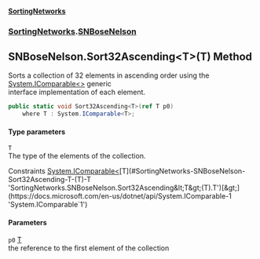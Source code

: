 #### [SortingNetworks](./index.md 'index')
### [SortingNetworks](./SortingNetworks.md 'SortingNetworks').[SNBoseNelson](./SortingNetworks-SNBoseNelson.md 'SortingNetworks.SNBoseNelson')
## SNBoseNelson.Sort32Ascending&lt;T&gt;(T) Method
Sorts a collection of 32 elements in ascending order using the [System.IComparable&lt;&gt;](https://docs.microsoft.com/en-us/dotnet/api/System.IComparable-1 'System.IComparable`1') generic  
interface implementation of each element.  
```csharp
public static void Sort32Ascending<T>(ref T p0)
    where T : System.IComparable<T>;
```
#### Type parameters
<a name='SortingNetworks-SNBoseNelson-Sort32Ascending-T-(T)-T'></a>
`T`  
The type of the elements of the collection.  

Constraints [System.IComparable&lt;](https://docs.microsoft.com/en-us/dotnet/api/System.IComparable-1 'System.IComparable`1')[T](#SortingNetworks-SNBoseNelson-Sort32Ascending-T-(T)-T 'SortingNetworks.SNBoseNelson.Sort32Ascending&lt;T&gt;(T).T')[&gt;](https://docs.microsoft.com/en-us/dotnet/api/System.IComparable-1 'System.IComparable`1')  
  
#### Parameters
<a name='SortingNetworks-SNBoseNelson-Sort32Ascending-T-(T)-p0'></a>
`p0` [T](#SortingNetworks-SNBoseNelson-Sort32Ascending-T-(T)-T 'SortingNetworks.SNBoseNelson.Sort32Ascending&lt;T&gt;(T).T')  
the reference to the first element of the collection  
  
